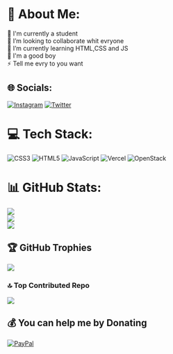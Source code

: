 # 💫 About Me:
🔭 I'm currently a student<br>👯 I’m looking to collaborate whit evryone<br>🌱 I’m currently learning HTML,CSS and JS<br>💬 I'm a good boy<br>⚡ Tell me evry to you want


## 🌐 Socials:
 [![Instagram](https://img.shields.io/badge/Instagram-%23E4405F.svg?logo=Instagram&logoColor=white)](https://instagram.com/beni_atd) [![Twitter](https://img.shields.io/badge/Twitter-%231DA1F2.svg?logo=Twitter&logoColor=white)](https://twitter.com/ATDBeni) 

# 💻 Tech Stack:
![CSS3](https://img.shields.io/badge/css3-%231572B6.svg?style=for-the-badge&logo=css3&logoColor=white) ![HTML5](https://img.shields.io/badge/html5-%23E34F26.svg?style=for-the-badge&logo=html5&logoColor=white) ![JavaScript](https://img.shields.io/badge/javascript-%23323330.svg?style=for-the-badge&logo=javascript&logoColor=%23F7DF1E) ![Vercel](https://img.shields.io/badge/vercel-%23000000.svg?style=for-the-badge&logo=vercel&logoColor=white) ![OpenStack](https://img.shields.io/badge/Openstack-%23f01742.svg?style=for-the-badge&logo=openstack&logoColor=white)
# 📊 GitHub Stats:
![](https://github-readme-stats.vercel.app/api?username=ATDBeni&theme=dark&hide_border=false&include_all_commits=false&count_private=false)<br/>
![](https://github-readme-streak-stats.herokuapp.com/?user=ATDBeni&theme=dark&hide_border=false)<br/>
![](https://github-readme-stats.vercel.app/api/top-langs/?username=ATDBeni&theme=dark&hide_border=false&include_all_commits=false&count_private=false&layout=compact)

## 🏆 GitHub Trophies
![](https://github-profile-trophy.vercel.app/?username=ATDBeni&theme=radical&no-frame=false&no-bg=true&margin-w=4)


### 🔝 Top Contributed Repo
![](https://github-contributor-stats.vercel.app/api?username=ATDBeni&limit=5&theme=dark&combine_all_yearly_contributions=true)



  ## 💰 You can help me by Donating
 [![PayPal](https://img.shields.io/badge/PayPal-00457C?style=for-the-badge&logo=paypal&logoColor=white)](https://www.paypal.me/ATDBeni)
<!-- Proudly created with GPRM ( https://gprm.itsvg.in ) -->
